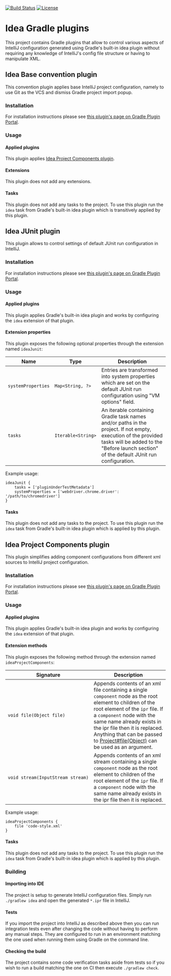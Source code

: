 [![Build Status](https://snap-ci.com/energizedwork/idea-gradle-plugins/branch/master/build_image)](https://snap-ci.com/energizedwork/idea-gradle-plugins/branch/master)
[![License](https://img.shields.io/badge/license-ASL2-blue.svg)](https://www.apache.org/licenses/LICENSE-2.0)

# Idea Gradle plugins

This project contains Gradle plugins that allow to control various aspects of IntelliJ configuration generated using Gradle's built-in idea plugin without requiring any knowledge of IntelliJ's config file structure or having to manipulate XML.

## Idea Base convention plugin

This convention plugin applies base IntelliJ project configuration, namely to use Git as the VCS and dismiss Gradle project import popup.

### Installation

For installation instructions please see [this plugin's page on Gradle Plugin Portal](https://plugins.gradle.org/plugin/com.energizedwork.idea-base).

### Usage

#### Applied plugins

This plugin applies [Idea Project Components plugin](#idea-project-components-plugin).

#### Extensions

This plugin does not add any extensions.

#### Tasks

This plugin does not add any tasks to the project.
To use this plugin run the `idea` task from Gradle's built-in idea plugin which is transitively applied by this plugin.

## Idea JUnit plugin

This plugin allows to control settings of default JUnit run configuration in IntelliJ.

### Installation

For installation instructions please see [this plugin's page on Gradle Plugin Portal](https://plugins.gradle.org/plugin/com.energizedwork.idea-junit).

### Usage

#### Applied plugins

This plugin applies Gradle's built-in idea plugin and works by configuring the `idea` extension of that plugin.

#### Extension properties

This plugin exposes the following optional properties through the extension named `ideaJunit`:

| Name | Type | Description |
| --- | --- | --- |
| `systemProperties` | `Map<String, ?>` | Entries are transformed into system properties which are set on the default JUnit run configuration using "VM options" field. |
| `tasks` | `Iterable<String>` | An iterable containing Gradle task names and/or paths in the project. If not empty, execution of the provided tasks will be added to the "Before launch section" of the default JUnit run configuration. |

Example usage:

    ideaJunit {
        tasks = ['pluginUnderTestMetadata']
        systemProperties = ['webdriver.chrome.driver': '/path/to/chromedriver']
    }

#### Tasks

This plugin does not add any tasks to the project.
To use this plugin run the `idea` task from Gradle's built-in idea plugin which is applied by this plugin.

## Idea Project Components plugin

This plugin simplifies adding component configurations from different xml sources to IntelliJ project configuration.

### Installation

For installation instructions please see [this plugin's page on Gradle Plugin Portal](https://plugins.gradle.org/plugin/com.energizedwork.idea-project-components).

### Usage

#### Applied plugins

This plugin applies Gradle's built-in idea plugin and works by configuring the `idea` extension of that plugin.

#### Extension methods

This plugin exposes the following method through the extension named `ideaProjectComponents`:

| Signature | Description |
| --- | --- |
| <code>void&#160;file(Object&#160;file)</code> | Appends contents of an xml file containing a single `component` node as the root element to children of the root element of the `ipr` file. If a `component` node with the same name already exists in the ipr file then it is replaced. Anything that can be passed to [Project#file(Object)](https://docs.gradle.org/current/javadoc/org/gradle/api/Project.html#file(java.lang.Object)) can be used as an argument. |
| <code>void&#160;stream(InputStream&#160;stream)</code> | Appends contents of an xml stream containing a single `component` node as the root element to children of the root element of the `ipr` file. If a `component` node with the same name already exists in the ipr file then it is replaced. |

Example usage:

    ideaProjectComponents {
        file 'code-style.xml'
    }

#### Tasks

This plugin does not add any tasks to the project.
To use this plugin run the `idea` task from Gradle's built-in idea plugin which is applied by this plugin.

### Building

#### Importing into IDE

The project is setup to generate IntelliJ configuration files.
Simply run `./gradlew idea` and open the generated `*.ipr` file in IntelliJ.

#### Tests

If you import the project into IntelliJ as described above then you can run integration tests even after changing the code without having to perform any manual steps.
They are configured to run in an environment matching the one used when running them using Gradle on the command line.

#### Checking the build

The project contains some code verification tasks aside from tests so if you wish to run a build matching the one on CI then execute `./gradlew check`. 
